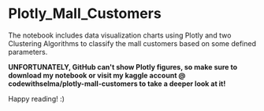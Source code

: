 # Plotly_Mall_Customers
The notebook includes data visualization charts using Plotly and two Clustering Algorithms to classify the mall customers based on some defined parameters.

**UNFORTUNATELY, GitHub can't show Plotly figures, so make sure to download my notebook or visit my kaggle account @ codewithselma/plotly-mall-customers to take a deeper look at it!**

Happy reading! :)


